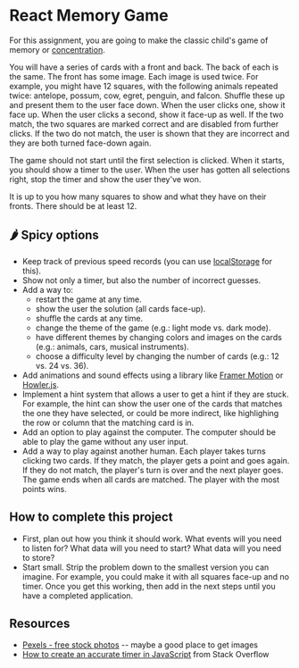 # React Memory Game

For this assignment, you are going to make the classic child's game of memory or [concentration](https://en.wikipedia.org/wiki/Concentration_(card_game)).

You will have a series of cards with a front and back. The back of each is the same. The front has some image. Each image is used twice. For example, you might have 12 squares, with the following animals repeated twice: antelope, possum, cow, egret, penguin, and falcon. Shuffle these up and present them to the user face down. When the user clicks one, show it face up. When the user clicks a second, show it face-up as well. If the two match, the two squares are marked correct and are disabled from further clicks. If the two do not match, the user is shown that they are incorrect and they are both turned face-down again.

The game should not start until the first selection is clicked. When it starts, you should show a timer to the user. When the user has gotten all selections right, stop the timer and show the user they've won.

It is up to you how many squares to show and what they have on their fronts. There should be at least 12.

## 🌶️ Spicy options

- Keep track of previous speed records (you can use [localStorage](https://developer.mozilla.org/en-US/docs/Web/API/Web_Storage_API) for this).
- Show not only a timer, but also the number of incorrect guesses.
- Add a way to:
  - restart the game at any time.
  - show the user the solution (all cards face-up).
  - shuffle the cards at any time.
  - change the theme of the game (e.g.: light mode vs. dark mode).
  - have different themes by changing colors and images on the cards (e.g.: animals, cars, musical instruments).
  - choose a difficulty level by changing the number of cards (e.g.: 12 vs. 24 vs. 36).
- Add animations and sound effects using a library like [Framer Motion](https://www.framer.com/motion/) or [Howler.js](https://howlerjs.com/).
- Implement a hint system that allows a user to get a hint if they are stuck. For example, the hint can show the user one of the cards that matches the one they have selected, or could be more indirect, like highlighing the row or column that the matching card is in.
- Add an option to play against the computer. The computer should be able to play the game without any user input.
- Add a way to play against another human. Each player takes turns clicking two cards. If they match, the player gets a point and goes again. If they do not match, the player's turn is over and the next player goes. The game ends when all cards are matched. The player with the most points wins.


## How to complete this project

- First, plan out how you think it should work. What events will you need to listen for? What data will you need to start? What data will you need to store?
- Start small. Strip the problem down to the smallest version you can imagine. For example, you could make it with all squares face-up and no timer. Once you get this working, then add in the next steps until you have a completed application.

## Resources

- [Pexels - free stock photos](https://www.pexels.com/) -- maybe a good place to get images
- [How to create an accurate timer in JavaScript](https://stackoverflow.com/questions/29971898/how-to-create-an-accurate-timer-in-javascript) from Stack Overflow
